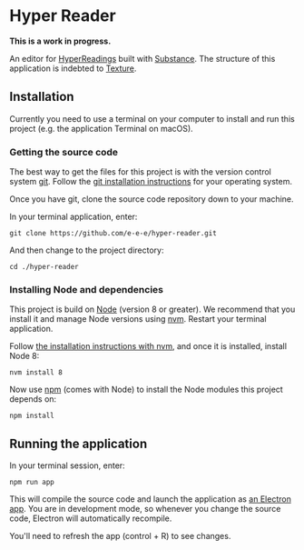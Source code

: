 # Hyper Reader

**This is a work in progress.**

An editor for [HyperReadings](https://github.com/sdockray/hyperreadings) built with [Substance](http://substance.io/).
The structure of this application is indebted to [Texture](https://github.com/substance/texture).

## Installation

Currently you need to use a terminal on your computer to install and run this project (e.g. the application Terminal on macOS).

### Getting the source code

The best way to get the files for this project is with the version control system [git](https://git-scm.com/).
Follow the [git installation instructions](https://git-scm.com/downloads) for your operating system.

Once you have git, clone the source code repository down to your machine.

In your terminal application, enter:

```
git clone https://github.com/e-e-e/hyper-reader.git
```

And then change to the project directory:

```
cd ./hyper-reader
```

### Installing Node and dependencies

This project is build on [Node](https://nodejs.org/en/) (version 8 or greater).
We recommend that you install it and manage Node versions using [nvm](https://github.com/creationix/nvm).
Restart your terminal application.

Follow [the installation instructions with nvm](https://github.com/creationix/nvm#installation), and once it is installed, install Node 8:

```
nvm install 8
```

Now use [npm](https://www.npmjs.com/) (comes with Node) to install the Node modules this project depends on:

```
npm install
```

## Running the application

In your terminal session, enter:

```
npm run app
```

This will compile the source code and launch the application as [an Electron app](https://electronjs.org/).
You are in development mode, so whenever you change the source code, Electron will automatically recompile.

You'll need to refresh the app (control + R) to see changes.
